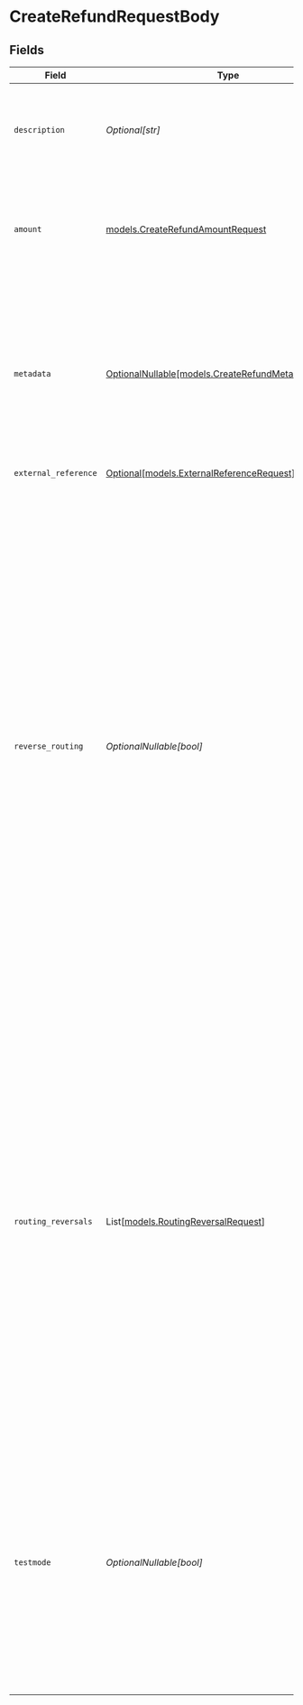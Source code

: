 # CreateRefundRequestBody


## Fields

| Field                                                                                                                                                                                                                                                                                                                                                                                                                                                                                                                                                                                                                                 | Type                                                                                                                                                                                                                                                                                                                                                                                                                                                                                                                                                                                                                                  | Required                                                                                                                                                                                                                                                                                                                                                                                                                                                                                                                                                                                                                              | Description                                                                                                                                                                                                                                                                                                                                                                                                                                                                                                                                                                                                                           | Example                                                                                                                                                                                                                                                                                                                                                                                                                                                                                                                                                                                                                               |
| ------------------------------------------------------------------------------------------------------------------------------------------------------------------------------------------------------------------------------------------------------------------------------------------------------------------------------------------------------------------------------------------------------------------------------------------------------------------------------------------------------------------------------------------------------------------------------------------------------------------------------------- | ------------------------------------------------------------------------------------------------------------------------------------------------------------------------------------------------------------------------------------------------------------------------------------------------------------------------------------------------------------------------------------------------------------------------------------------------------------------------------------------------------------------------------------------------------------------------------------------------------------------------------------- | ------------------------------------------------------------------------------------------------------------------------------------------------------------------------------------------------------------------------------------------------------------------------------------------------------------------------------------------------------------------------------------------------------------------------------------------------------------------------------------------------------------------------------------------------------------------------------------------------------------------------------------- | ------------------------------------------------------------------------------------------------------------------------------------------------------------------------------------------------------------------------------------------------------------------------------------------------------------------------------------------------------------------------------------------------------------------------------------------------------------------------------------------------------------------------------------------------------------------------------------------------------------------------------------- | ------------------------------------------------------------------------------------------------------------------------------------------------------------------------------------------------------------------------------------------------------------------------------------------------------------------------------------------------------------------------------------------------------------------------------------------------------------------------------------------------------------------------------------------------------------------------------------------------------------------------------------- |
| `description`                                                                                                                                                                                                                                                                                                                                                                                                                                                                                                                                                                                                                         | *Optional[str]*                                                                                                                                                                                                                                                                                                                                                                                                                                                                                                                                                                                                                       | :heavy_minus_sign:                                                                                                                                                                                                                                                                                                                                                                                                                                                                                                                                                                                                                    | The description of the refund that may be shown to your customer, depending on the payment method used.                                                                                                                                                                                                                                                                                                                                                                                                                                                                                                                               | Refunding a Chess Board                                                                                                                                                                                                                                                                                                                                                                                                                                                                                                                                                                                                               |
| `amount`                                                                                                                                                                                                                                                                                                                                                                                                                                                                                                                                                                                                                              | [models.CreateRefundAmountRequest](../models/createrefundamountrequest.md)                                                                                                                                                                                                                                                                                                                                                                                                                                                                                                                                                            | :heavy_check_mark:                                                                                                                                                                                                                                                                                                                                                                                                                                                                                                                                                                                                                    | The amount refunded to your customer with this refund. The amount is allowed to be lower than the original payment<br/>amount.                                                                                                                                                                                                                                                                                                                                                                                                                                                                                                        |                                                                                                                                                                                                                                                                                                                                                                                                                                                                                                                                                                                                                                       |
| `metadata`                                                                                                                                                                                                                                                                                                                                                                                                                                                                                                                                                                                                                            | [OptionalNullable[models.CreateRefundMetadataRequest]](../models/createrefundmetadatarequest.md)                                                                                                                                                                                                                                                                                                                                                                                                                                                                                                                                      | :heavy_minus_sign:                                                                                                                                                                                                                                                                                                                                                                                                                                                                                                                                                                                                                    | Provide any data you like, for example a string or a JSON object. We will save the data alongside the entity. Whenever<br/>you fetch the entity with our API, we will also include the metadata. You can use up to approximately 1kB.                                                                                                                                                                                                                                                                                                                                                                                                 |                                                                                                                                                                                                                                                                                                                                                                                                                                                                                                                                                                                                                                       |
| `external_reference`                                                                                                                                                                                                                                                                                                                                                                                                                                                                                                                                                                                                                  | [Optional[models.ExternalReferenceRequest]](../models/externalreferencerequest.md)                                                                                                                                                                                                                                                                                                                                                                                                                                                                                                                                                    | :heavy_minus_sign:                                                                                                                                                                                                                                                                                                                                                                                                                                                                                                                                                                                                                    | N/A                                                                                                                                                                                                                                                                                                                                                                                                                                                                                                                                                                                                                                   |                                                                                                                                                                                                                                                                                                                                                                                                                                                                                                                                                                                                                                       |
| `reverse_routing`                                                                                                                                                                                                                                                                                                                                                                                                                                                                                                                                                                                                                     | *OptionalNullable[bool]*                                                                                                                                                                                                                                                                                                                                                                                                                                                                                                                                                                                                              | :heavy_minus_sign:                                                                                                                                                                                                                                                                                                                                                                                                                                                                                                                                                                                                                    | *This feature is only available to marketplace operators.*<br/><br/>With Mollie Connect you can charge fees on payments that your app is processing on behalf of other Mollie<br/>merchants, by providing the `routing` object during [payment creation](create-payment).<br/><br/>When creating refunds for these *routed* payments, by default the full amount is deducted from your balance.<br/><br/>If you want to pull back the funds that were routed to the connected merchant(s), you can set this parameter to<br/>`true` when issuing a full refund.<br/><br/>For more fine-grained control and for partial refunds, use the `routingReversals` parameter instead. | false                                                                                                                                                                                                                                                                                                                                                                                                                                                                                                                                                                                                                                 |
| `routing_reversals`                                                                                                                                                                                                                                                                                                                                                                                                                                                                                                                                                                                                                   | List[[models.RoutingReversalRequest](../models/routingreversalrequest.md)]                                                                                                                                                                                                                                                                                                                                                                                                                                                                                                                                                            | :heavy_minus_sign:                                                                                                                                                                                                                                                                                                                                                                                                                                                                                                                                                                                                                    | *This feature is only available to marketplace operators.*<br/><br/>When creating refunds for *routed* payments, by default the full amount is deducted from your balance.<br/><br/>If you want to pull back funds from the connected merchant(s), you can use this parameter to specify what amount<br/>needs to be reversed from which merchant(s).<br/><br/>If you simply want to fully reverse the routed funds, you can also use the `reverseRouting` parameter instead.                                                                                                                                                         |                                                                                                                                                                                                                                                                                                                                                                                                                                                                                                                                                                                                                                       |
| `testmode`                                                                                                                                                                                                                                                                                                                                                                                                                                                                                                                                                                                                                            | *OptionalNullable[bool]*                                                                                                                                                                                                                                                                                                                                                                                                                                                                                                                                                                                                              | :heavy_minus_sign:                                                                                                                                                                                                                                                                                                                                                                                                                                                                                                                                                                                                                    | Whether to create the entity in test mode or live mode.<br/><br/>Most API credentials are specifically created for either live mode or test mode, in which case this parameter can be<br/>omitted. For organization-level credentials such as OAuth access tokens, you can enable test mode by setting<br/>`testmode` to `true`.                                                                                                                                                                                                                                                                                                      | false                                                                                                                                                                                                                                                                                                                                                                                                                                                                                                                                                                                                                                 |